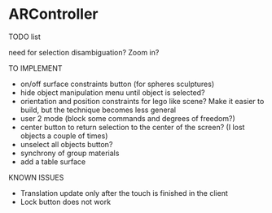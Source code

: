 # ARController


TODO list

need for selection disambiguation? Zoom in?

TO IMPLEMENT
- on/off surface constraints button (for spheres sculptures)
- hide object manipulation menu until object is selected?
- orientation and position constraints for lego like scene? Make it easier to build, but the technique becomes less general
- user 2 mode (block some commands and degrees of freedom?)
- center button to return selection to the center of the screen? (I lost objects a couple of times)
- unselect all objects button?
- synchrony of group materials
- add a table surface



KNOWN ISSUES
- Translation update only after the touch is finished in the client
- Lock button does not work
